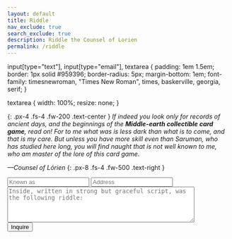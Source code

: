 ```yaml
---
layout: default
title: Riddle
nav_exclude: true
search_exclude: true
description: Riddle the Counsel of Lorien 
permalink: /riddle
---
```


input[type="text"],
input[type="email"],
textarea {
  padding: 1em 1.5em;
  border: 1px solid #959396;
  border-radius: 5px;
  margin-bottom: 1em;
  font-family: timesnewroman, "Times New Roman", times, baskerville, georgia,
    serif;
}

textarea {
  width: 100%;
  resize: none;
}

{: .px-4 .fs-4 .fw-200 .text-center }
<i>If indeed you look only for records of ancient days, and the beginnings of the <b>Middle-earth collectible card game</b>, read on! For to me what was is less dark than what is to come, and that is my care. But unless you have more skill even than Saruman, who has studied here long, you will find naught that is not well known to me, who am master of the lore of this card game.</i>

<i>—Counsel of Lórien</i>
{: .px-8 .fs-4 .fw-500 .text-right }

<form method="post" action="https://forms.un-static.com/forms/870c9fca8c1e2d184592d226cb8a21c725eed1a1">
  <input type="text" name="name" placeholder="Known as" required>
  <input type="email" name="email" placeholder="Address" required>
  <textarea name="message" placeholder="Inside, written in strong but graceful script, was the following riddle:" cols="50" rows="5" required></textarea>
  <br>
  <button type="submit" class="btn">Inquire</button>
</form>
